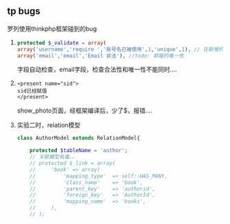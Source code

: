 ## tp bugs
罗列使用thinkphp框架碰到的bug

1. ```php
   protected $_validate = array(
   array('username','require ','账号名已被使用',1,'unique',1), // 在新增的时候验证name字段是否唯一
   array('email','email','Email 非法'), //todo: 邮箱的唯一性
   ```
   字段自动检查，email字段，检查合法性和唯一性不能同时....
2. ```php+HTML
   <present name="sid">
   sid已经赋值
   </present>
   ```

   show_photo页面，经框架编译后，少了$，报错....

3. 实验二时，relation模型
   ```php
   class AuthorModel extends RelationModel{

       protected $tableName = 'author'; 
       // 关联模型有毒。。
       // protected $_link = array(
       //     'book' => array(
       //         'mapping_type'  => self::HAS_MANY,
       //         'class_name'    => 'book',
       //         'parent_key'    => 'authorid',
       //         'foreign_key'   => 'AuthorId',
       //         'mapping_name'  => 'books',
       //     ),
       // );
   ```








